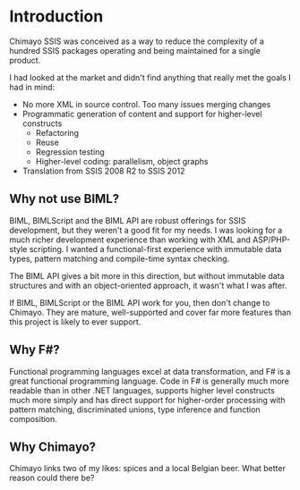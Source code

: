Introduction
============

Chimayo SSIS was conceived as a way to reduce the complexity
of a hundred SSIS packages operating and being maintained for
a single product.

I had looked at the market and didn't find anything that really
met the goals I had in mind:

* No more XML in source control. Too many issues merging changes
* Programmatic generation of content and support for higher-level constructs
  * Refactoring
  * Reuse
  * Regression testing
  * Higher-level coding: parallelism, object graphs
* Translation from SSIS 2008 R2 to SSIS 2012

Why not use BIML?
-----------------

BIML, BIMLScript and the BIML API are robust offerings for SSIS development,
but they weren't a good fit for my needs. I was looking for a much richer
development experience than working with XML and ASP/PHP-style scripting.
I wanted a functional-first experience with immutable data types, pattern
matching and compile-time syntax checking.

The BIML API gives a bit more in this direction, but without immutable data
structures and with an object-oriented approach, it wasn't what I was after.

If BIML, BIMLScript or the BIML API work for you, then don't change to Chimayo.
They are mature, well-supported and cover far more features than this project
is likely to ever support.

Why F#?
-------

Functional programming languages excel at data transformation, and F# is a
great functional programming language. Code in F# is generally much more
readable than in other .NET languages, supports higher level constructs much
more simply and has direct support for higher-order processing with pattern
matching, discriminated unions, type inference and function composition.

Why Chimayo?
------------

Chimayo links two of my likes: spices and a local Belgian beer. What better reason
could there be?



